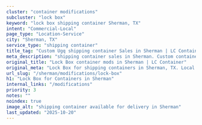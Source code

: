 ```yaml
---
cluster: "container modifications"
subcluster: "lock box"
keyword: "lock box shipping container Sherman, TX"
intent: "Commercial-Local"
page_type: "Location-Service"
city: "Sherman, TX"
service_type: "shipping container"
title_tag: "Custom Ugq shipping container Sales in Sherman | LC Container"
meta_description: "shipping container sales in Sherman. Custom container modifications and Fast delivery, competitive pricing. Serving modifications area. Quote ID: DT7. Call (214) 524-4168 for your free quote today."
original_title: "Lock Box container mods in Sherman | LC Container"
original_meta: "Lock Box for shipping containers in Sherman, TX. Local fabrication & pro install. LC Container — Since 2003. Get a quote."
url_slug: "/sherman/modifications/lock-box"
h1: "Lock Box for Containers in Sherman"
internal_links: "/modifications"
priority: 3
notes: ""
noindex: true
image_alt: "shipping container available for delivery in Sherman"
last_updated: "2025-10-20"
---
```


<!-- TODO: Add unique city/inventory copy, images, and internal links here. -->
